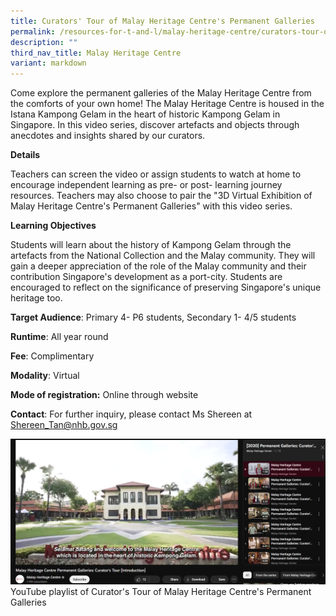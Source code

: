 ```yaml
---
title: Curators' Tour of Malay Heritage Centre's Permanent Galleries
permalink: /resources-for-t-and-l/malay-heritage-centre/curators-tour-of-mhc-permanent-galleries/
description: ""
third_nav_title: Malay Heritage Centre
variant: markdown
---
```

Come explore the permanent galleries of the Malay Heritage Centre from the comforts of your own home! The Malay Heritage Centre is housed in the Istana Kampong Gelam in the heart of historic Kampong Gelam in Singapore. In this video series, discover artefacts and objects through anecdotes and insights shared by our curators.

**Details**			
			
Teachers can screen the video or assign students to watch at home to encourage independent learning as pre- or post- learning journey resources. Teachers may also choose to pair the "3D Virtual Exhibition of Malay Heritage Centre's Permanent Galleries" with this video series.

**Learning Objectives**			

Students will learn about the history of Kampong Gelam through the artefacts from the National Collection and the Malay community. They will gain a deeper appreciation of the role of the Malay community and their contribution Singapore's development as a port-city. Students are encouraged to reflect on the significance of preserving Singapore's unique heritage too.
			
**Target Audience**: Primary 4- P6 students, Secondary 1- 4/5 students

**Runtime**: All year round	

**Fee**: Complimentary		

**Modality**:	Virtual		

**Mode of registration:** Online through website 	
			
**Contact**: For further inquiry, please contact Ms Shereen at Shereen_Tan@nhb.gov.sg

![](/images/curators'%20tour%20of%20malay%20heritage%20centre's%20permanent%20galleries.png)
YouTube playlist of Curator's Tour of Malay Heritage Centre's Permanent Galleries